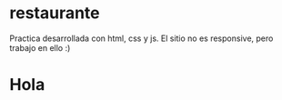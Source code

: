 # restaurante
Practica desarrollada con html, css y js. El sitio no es responsive, pero trabajo en ello :)
# Hola
